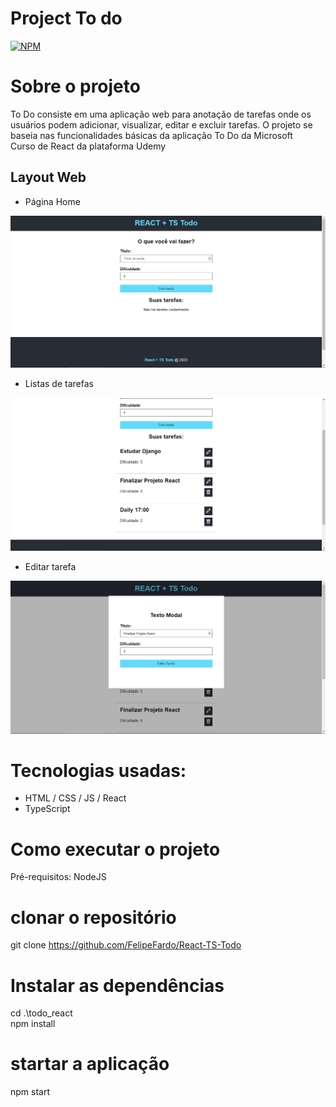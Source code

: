 ﻿# Project To do

[![NPM](https://img.shields.io/npm/l/react)](https://github.com/FelipeFardo/React-TS-Todo/blob/main/LICENSE)

# Sobre o projeto

To Do consiste em uma aplicação web para anotação de tarefas onde os usuários podem adicionar, visualizar, editar e excluir tarefas. O projeto se baseia nas funcionalidades básicas da aplicação To Do da Microsoft<br/>
Curso de React da plataforma Udemy

## Layout Web

- Página Home

![Web Home](https://github.com/FelipeFardo/Assets/blob/main/React%2BTS-Todo/Screenshot_1.png)

- Listas de tarefas

![Web Tasks](https://github.com/FelipeFardo/Assets/blob/main/React%2BTS-Todo/Screenshot_2.png)

- Editar tarefa

![Web Edit_Task](https://github.com/FelipeFardo/Assets/blob/main/React%2BTS-Todo/Screenshot_3.png)

# Tecnologias usadas:

- HTML / CSS / JS / React
- TypeScript

# Como executar o projeto

Pré-requisitos: NodeJS

# clonar o repositório

git clone https://github.com/FelipeFardo/React-TS-Todo

# Instalar as dependências

cd .\todo_react\
npm install

# startar a aplicação

npm start
